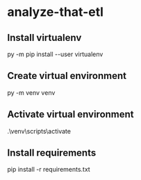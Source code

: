 # analyze-that-etl

## Install virtualenv
py -m pip install --user virtualenv

## Create virtual environment
py -m venv venv

## Activate virtual environment
.\venv\scripts\activate

## Install requirements
pip install -r requirements.txt
